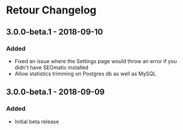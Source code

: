 # Retour Changelog

## 3.0.0-beta.1 - 2018-09-10
### Added
* Fixed an issue where the Settings page would throw an error if you didn't have SEOmatic installed
* Allow statistics trimming on Postgres db as well as MySQL

## 3.0.0-beta.1 - 2018-09-09
### Added
* Initial beta release
